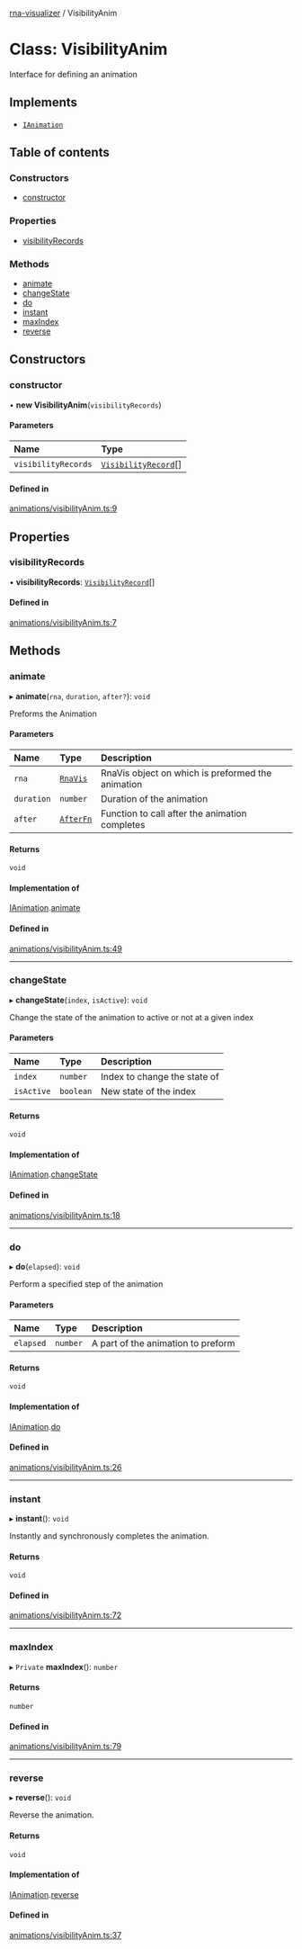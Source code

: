 [rna-visualizer](../README.md) / VisibilityAnim

# Class: VisibilityAnim

Interface for defining an animation

## Implements

- [`IAnimation`](../interfaces/IAnimation.md)

## Table of contents

### Constructors

- [constructor](VisibilityAnim.md#constructor)

### Properties

- [visibilityRecords](VisibilityAnim.md#visibilityrecords)

### Methods

- [animate](VisibilityAnim.md#animate)
- [changeState](VisibilityAnim.md#changestate)
- [do](VisibilityAnim.md#do)
- [instant](VisibilityAnim.md#instant)
- [maxIndex](VisibilityAnim.md#maxindex)
- [reverse](VisibilityAnim.md#reverse)

## Constructors

### constructor

• **new VisibilityAnim**(`visibilityRecords`)

#### Parameters

| Name | Type |
| :------ | :------ |
| `visibilityRecords` | [`VisibilityRecord`](VisibilityRecord.md)[] |

#### Defined in

[animations/visibilityAnim.ts:9](https://github.com/michalhercik/rna-visualizer/blob/f928c9f/lib/src/animations/visibilityAnim.ts#L9)

## Properties

### visibilityRecords

• **visibilityRecords**: [`VisibilityRecord`](VisibilityRecord.md)[]

#### Defined in

[animations/visibilityAnim.ts:7](https://github.com/michalhercik/rna-visualizer/blob/f928c9f/lib/src/animations/visibilityAnim.ts#L7)

## Methods

### animate

▸ **animate**(`rna`, `duration`, `after?`): `void`

Preforms the Animation

#### Parameters

| Name | Type | Description |
| :------ | :------ | :------ |
| `rna` | [`RnaVis`](RnaVis.md) | RnaVis object on which is preformed the animation |
| `duration` | `number` | Duration of the animation |
| `after` | [`AfterFn`](../README.md#afterfn) | Function to call after the animation completes |

#### Returns

`void`

#### Implementation of

[IAnimation](../interfaces/IAnimation.md).[animate](../interfaces/IAnimation.md#animate)

#### Defined in

[animations/visibilityAnim.ts:49](https://github.com/michalhercik/rna-visualizer/blob/f928c9f/lib/src/animations/visibilityAnim.ts#L49)

___

### changeState

▸ **changeState**(`index`, `isActive`): `void`

Change the state of the animation to active or not at a given index

#### Parameters

| Name | Type | Description |
| :------ | :------ | :------ |
| `index` | `number` | Index to change the state of |
| `isActive` | `boolean` | New state of the index |

#### Returns

`void`

#### Implementation of

[IAnimation](../interfaces/IAnimation.md).[changeState](../interfaces/IAnimation.md#changestate)

#### Defined in

[animations/visibilityAnim.ts:18](https://github.com/michalhercik/rna-visualizer/blob/f928c9f/lib/src/animations/visibilityAnim.ts#L18)

___

### do

▸ **do**(`elapsed`): `void`

Perform a specified step of the animation

#### Parameters

| Name | Type | Description |
| :------ | :------ | :------ |
| `elapsed` | `number` | A part of the animation to preform |

#### Returns

`void`

#### Implementation of

[IAnimation](../interfaces/IAnimation.md).[do](../interfaces/IAnimation.md#do)

#### Defined in

[animations/visibilityAnim.ts:26](https://github.com/michalhercik/rna-visualizer/blob/f928c9f/lib/src/animations/visibilityAnim.ts#L26)

___

### instant

▸ **instant**(): `void`

Instantly and synchronously completes the animation.

#### Returns

`void`

#### Defined in

[animations/visibilityAnim.ts:72](https://github.com/michalhercik/rna-visualizer/blob/f928c9f/lib/src/animations/visibilityAnim.ts#L72)

___

### maxIndex

▸ `Private` **maxIndex**(): `number`

#### Returns

`number`

#### Defined in

[animations/visibilityAnim.ts:79](https://github.com/michalhercik/rna-visualizer/blob/f928c9f/lib/src/animations/visibilityAnim.ts#L79)

___

### reverse

▸ **reverse**(): `void`

Reverse the animation.

#### Returns

`void`

#### Implementation of

[IAnimation](../interfaces/IAnimation.md).[reverse](../interfaces/IAnimation.md#reverse)

#### Defined in

[animations/visibilityAnim.ts:37](https://github.com/michalhercik/rna-visualizer/blob/f928c9f/lib/src/animations/visibilityAnim.ts#L37)

